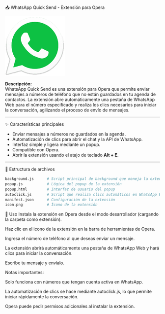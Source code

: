 📥 WhatsApp Quick Send - Extensión para Opera

![Icon](icon.png)

**Descripción:**  
WhatsApp Quick Send es una extensión para Opera que permite enviar mensajes a números de teléfono que no están guardados en tu agenda de contactos. La extensión abre automáticamente una pestaña de WhatsApp Web para el número especificado y realiza los clics necesarios para iniciar la conversación, agilizando el proceso de envío de mensajes.

---

✨ Características principales
- Enviar mensajes a números no guardados en la agenda.  
- Automatización de clics para abrir el chat y la API de WhatsApp.  
- Interfaz simple y ligera mediante un popup.  
- Compatible con Opera.  
- Abrir la extensión usando el atajo de teclado **Alt + E**.  

---

📂 Estructura de archivos
```bash 
background.js      # Script principal de background que maneja la extensión
popup.js           # Lógica del popup de la extensión
popup.html         # Interfaz de usuario del popup
autoclick.js       # Script que realiza clics automáticos en WhatsApp Web
manifest.json      # Configuración de la extensión
icon.png           # Ícono de la extensión
```

🚀 Uso
Instala la extensión en Opera desde el modo desarrollador (cargando la carpeta como extensión).

Haz clic en el icono de la extensión en la barra de herramientas de Opera.

Ingresa el número de teléfono al que deseas enviar un mensaje.

La extensión abrirá automáticamente una pestaña de WhatsApp Web y hará clics para iniciar la conversación.

Escribe tu mensaje y envíalo.

Notas importantes:

Solo funciona con números que tengan cuenta activa en WhatsApp.

La automatización de clics se hace mediante autoclick.js, lo que permite iniciar rápidamente la conversación.

Opera puede pedir permisos adicionales al instalar la extensión.

